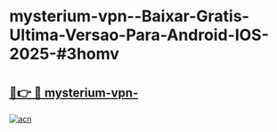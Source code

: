 # mysterium-vpn--Baixar-Gratis-Ultima-Versao-Para-Android-IOS-2025-#3homv

# <h2><a href="https://ainizakaria.my?title=mysterium-vpn-&ref=24M">🔗👉 🔴 mysterium-vpn-</a></h2>

[![acn](https://github.com/user-attachments/assets/0f9c940e-d8b0-45ae-aac7-cd30a18b3e1c)](https://ainizakaria.my?title=mysterium-vpn-&ref=24M)

